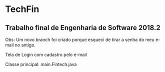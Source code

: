 # TechFin
## Trabalho final de Engenharia de Software 2018.2

Obs: Um novo branch foi criado porque esqueci de tirar a senha do meu e-mail no antigo.

<p>Tela de Login com cadastro pelo e-mail</p>
<p>Classe principal: main.Fintech.java</p>
